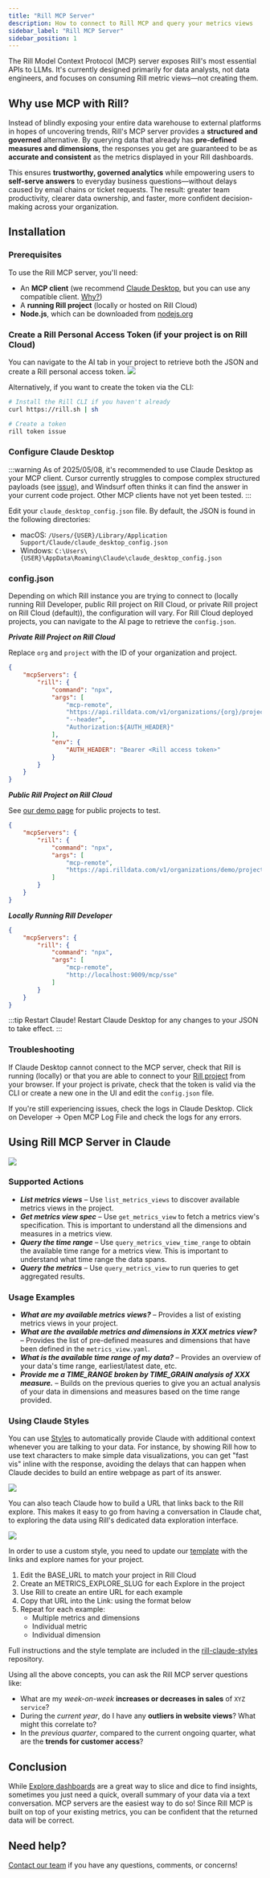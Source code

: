 ```yaml
---
title: "Rill MCP Server"
description: How to connect to Rill MCP and query your metrics views
sidebar_label: "Rill MCP Server"
sidebar_position: 1
---
```


The Rill Model Context Protocol (MCP) server exposes Rill's most essential APIs to LLMs. It's currently designed primarily for data analysts, not data engineers, and focuses on consuming Rill metric views—not creating them.

## Why use MCP with Rill?
Instead of blindly exposing your entire data warehouse to external platforms in hopes of uncovering trends, Rill's MCP server provides a **structured and governed** alternative. By querying data that already has **pre-defined measures and dimensions**, the responses you get are guaranteed to be as **accurate and consistent** as the metrics displayed in your Rill dashboards.

This ensures **trustworthy, governed analytics** while empowering users to **self-serve answers** to everyday business questions—without delays caused by email chains or ticket requests. The result: greater team productivity, clearer data ownership, and faster, more confident decision-making across your organization.

## Installation

### Prerequisites

To use the Rill MCP server, you'll need:

- An **MCP client** (we recommend [Claude Desktop](https://claude.ai/download), but you can use any compatible client. [Why?](#configure-claude-desktop))
- A **running Rill project** (locally or hosted on Rill Cloud)
- **Node.js**, which can be downloaded from [nodejs.org](https://nodejs.org/en)

### Create a Rill Personal Access Token (if your project is on Rill Cloud)
You can navigate to the AI tab in your project to retrieve both the JSON and create a Rill personal access token.
<img src='/img/explore/mcp/project-ai.png' class='rounded-gif'/>
<br />

Alternatively, if you want to create the token via the CLI:

```bash
# Install the Rill CLI if you haven't already
curl https://rill.sh | sh

# Create a token
rill token issue
```

### Configure Claude Desktop
:::warning
As of 2025/05/08, it's recommended to use Claude Desktop as your MCP client. Cursor currently struggles to compose complex structured payloads (see [issue](https://forum.cursor.com/t/issue-with-mcp-server-and-pydantic-model-object-as-tool-parameter-in-cursor/77110/5)), and Windsurf often thinks it can find the answer in your current code project. Other MCP clients have not yet been tested.
:::

Edit your `claude_desktop_config.json` file. 
By default, the JSON is found in the following directories:

- macOS: `/Users/{USER}/Library/Application Support/Claude/claude_desktop_config.json`
- Windows: `C:\Users\{USER}\AppData\Roaming\Claude\claude_desktop_config.json`

### config.json
Depending on which Rill instance you are trying to connect to (locally running Rill Developer, public Rill project on Rill Cloud, or private Rill project on Rill Cloud (default)), the configuration will vary. For Rill Cloud deployed projects, you can navigate to the AI page to retrieve the `config.json`.

__*Private Rill Project on Rill Cloud*__

Replace `org` and `project` with the ID of your organization and project.

```json
{
    "mcpServers": {
        "rill": {
            "command": "npx",
            "args": [
                "mcp-remote",
                "https://api.rilldata.com/v1/organizations/{org}/projects/{project}/runtime/mcp/sse",
                "--header",
                "Authorization:${AUTH_HEADER}"
            ],
            "env": {
                "AUTH_HEADER": "Bearer <Rill access token>"
            }
        }
    }
}
```

__*Public Rill Project on Rill Cloud*__

See [our demo page](https://ui.rilldata.com/demo) for public projects to test.

```json
{
    "mcpServers": {
        "rill": {
            "command": "npx",
            "args": [
                "mcp-remote",
                "https://api.rilldata.com/v1/organizations/demo/projects/rill-github-analytics/runtime/mcp/sse"
            ]
        }
    }
}
```

__*Locally Running Rill Developer*__

```json
{
    "mcpServers": {
        "rill": {
            "command": "npx",
            "args": [
                "mcp-remote",
                "http://localhost:9009/mcp/sse"
            ]
        }
    }
}
```

:::tip Restart Claude!
Restart Claude Desktop for any changes to your JSON to take effect.
:::

### Troubleshooting
If Claude Desktop cannot connect to the MCP server, check that Rill is running (locally) or that you are able to connect to your [Rill project](https://ui.rilldata.com) from your browser. If your project is private, check that the token is valid via the CLI or create a new one in the UI and edit the `config.json` file.

If you're still experiencing issues, check the logs in Claude Desktop.
Click on Developer → Open MCP Log File and check the logs for any errors.


## Using Rill MCP Server in Claude

<img src='/img/explore/mcp/mcp-main.gif' class='rounded-gif'/>
<br />

### Supported Actions

- __*List metrics views*__ – Use `list_metrics_views` to discover available metrics views in the project.
- __*Get metrics view spec*__ – Use `get_metrics_view` to fetch a metrics view's specification. This is important to understand all the dimensions and measures in a metrics view.
- __*Query the time range*__ – Use `query_metrics_view_time_range` to obtain the available time range for a metrics view. This is important to understand what time range the data spans.
- __*Query the metrics*__ – Use `query_metrics_view` to run queries to get aggregated results.


### Usage Examples

- __*What are my available metrics views?*__ – Provides a list of existing metrics views in your project.
- __*What are the available metrics and dimensions in XXX metrics view?*__ – Provides the list of pre-defined measures and dimensions that have been defined in the `metrics_view.yaml`.
- __*What is the available time range of my data?*__ – Provides an overview of your data's time range, earliest/latest date, etc.
- __*Provide me a TIME_RANGE broken by TIME_GRAIN analysis of XXX measure.*__ – Builds on the previous queries to give you an actual analysis of your data in dimensions and measures based on the time range provided. 


### Using Claude Styles

You can use [Styles](https://www.anthropic.com/news/styles) to automatically provide Claude with additional context whenever you are talking to your data. For instance, by showing Rill how to use text characters to make simple data visualizations, you can get "fast vis" inline with the response, avoiding the delays that can happen when Claude decides to build an entire webpage as part of its answer.

<img src='/img/explore/mcp/claude-desktop-custom-style.png' class='rounded-gif'/>
<br />

You can also teach Claude how to build a URL that links back to the Rill explore. This makes it easy to go from having a conversation in Claude chat, to exploring the data using Rill's dedicated data exploration interface.

<img src='/img/explore/mcp/claude-desktop-explore-link.png' class='rounded-gif'/>
<br />

In order to use a custom style, you need to update our [template](https://github.com/rilldata/rill-claude-styles/blob/main/DataExplorer.md) with the links and explore names for your project. 

1. Edit the BASE_URL to match your project in Rill Cloud
2. Create an METRICS_EXPLORE_SLUG for each Explore in the project
3. Use Rill to create an entire URL for each example
4. Copy that URL into the Link: using the format below
5. Repeat for each example:
    - Multiple metrics and dimensions
    - Individual metric
    - Individual dimension

Full instructions and the style template are included in the [rill-claude-styles](https://github.com/rilldata/rill-claude-styles) repository.


Using all the above concepts, you can ask the Rill MCP server questions like:
- What are my *week-on-week* __increases or decreases in sales__ of `XYZ service`?
- During the *current year*, do I have any __outliers in website views__? What might this correlate to?
- In the *previous quarter*, compared to the current ongoing quarter, what are the __trends for customer access__?


## Conclusion
While [Explore dashboards](./dashboard-101/dashboard-101.md) are a great way to slice and dice to find insights, sometimes you just need a quick, overall summary of your data via a text conversation. MCP servers are the easiest way to do so! Since Rill MCP is built on top of your existing metrics, you can be confident that the returned data will be correct.


## Need help?
[Contact our team](/contact) if you have any questions, comments, or concerns!